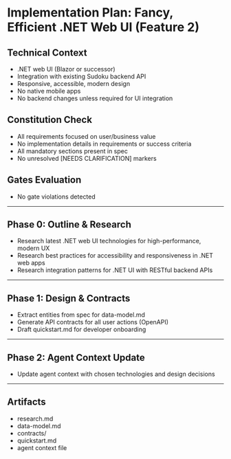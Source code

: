 # Implementation Plan: Fancy, Efficient .NET Web UI (Feature 2)

## Technical Context
- .NET web UI (Blazor or successor)
- Integration with existing Sudoku backend API
- Responsive, accessible, modern design
- No native mobile apps
- No backend changes unless required for UI integration

## Constitution Check
- All requirements focused on user/business value
- No implementation details in requirements or success criteria
- All mandatory sections present in spec
- No unresolved [NEEDS CLARIFICATION] markers

## Gates Evaluation
- No gate violations detected

---

## Phase 0: Outline & Research
- Research latest .NET web UI technologies for high-performance, modern UX
- Research best practices for accessibility and responsiveness in .NET web apps
- Research integration patterns for .NET UI with RESTful backend APIs

---

## Phase 1: Design & Contracts
- Extract entities from spec for data-model.md
- Generate API contracts for all user actions (OpenAPI)
- Draft quickstart.md for developer onboarding

---

## Phase 2: Agent Context Update
- Update agent context with chosen technologies and design decisions

---

## Artifacts
- research.md
- data-model.md
- contracts/
- quickstart.md
- agent context file

